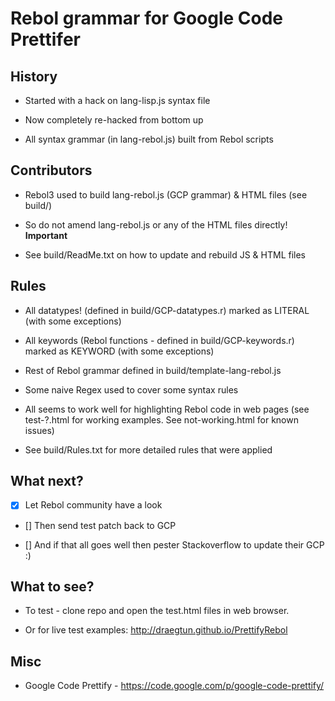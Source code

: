 # Rebol grammar for Google Code Prettifer

## History

* Started with a hack on lang-lisp.js syntax file

* Now completely re-hacked from bottom up

* All syntax grammar (in lang-rebol.js) built from Rebol scripts

## Contributors

* Rebol3 used to build lang-rebol.js (GCP grammar) & HTML files (see build/)

* So do not amend lang-rebol.js or any of the HTML files directly! **Important**  

* See build/ReadMe.txt on how to update and rebuild JS & HTML files


## Rules

* All datatypes! (defined in build/GCP-datatypes.r) marked as LITERAL (with some exceptions)

* All keywords (Rebol functions - defined in build/GCP-keywords.r) marked as KEYWORD (with some exceptions)

* Rest of Rebol grammar defined in build/template-lang-rebol.js

* Some naive Regex used to cover some syntax rules

* All seems to work well for highlighting Rebol code in web pages (see test-?.html for working examples. See not-working.html for known issues)

* See build/Rules.txt for more detailed rules that were applied


## What next?

- [x] Let Rebol community have a look

- []  Then send test patch back to GCP

- []  And if that all goes well then pester Stackoverflow to update their GCP :)


## What to see?

* To test - clone repo and open the test.html files in web browser.

* Or for live test examples: http://draegtun.github.io/PrettifyRebol


## Misc

* Google Code Prettify - https://code.google.com/p/google-code-prettify/

